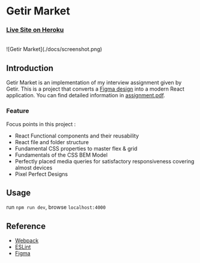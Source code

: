 # Getir Market
### [Live Site on Heroku](https://getir-market.herokuapp.com/)

<br/>
![Getir Market](./docs/screenshot.png)
<br/>

## Introduction
Getir Market is an implementation of my interview assignment given by Getir. This is a project that converts a [Figma design](./docs/design.fig) into a modern React application. You can find detailed information in [assignment.pdf](./docs/assignment.pdf).

### Feature

Focus points in this project :

- React Functional components and their reusability
- React file and folder structure
- Fundamental CSS properties to master flex & grid
- Fundamentals of the CSS BEM Model
- Perfectly placed media queries for satisfactory responsiveness covering almost devices
- Pixel Perfect Designs

## Usage
run `npm run dev`, browse `localhost:4000`

## Reference
- [Webpack](https://webpack.js.org/)
- [ESLint](https://eslint.org/)
- [Figma](https://www.figma.com)